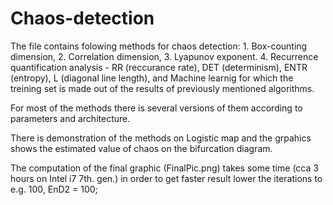 # Chaos-detection

The file contains folowing methods for chaos detection:  1. Box-counting dimension, 2. Correlation dimension, 3. Lyapunov exponent. 4. Recurrence quantification analysis - RR (reccurance rate), DET (determinism), ENTR (entropy), L (diagonal line length), and Machine learnig for which the treining set is made out of the results of previously mentioned algorithms.

For most of the methods there is several versions of them according to parameters and architecture.

There is demonstration of the methods on Logistic map and the grpahics shows the estimated value of chaos on the bifurcation diagram.


The computation of the final graphic (FinalPic.png) takes some time (cca 3 hours on Intel i7 7th. gen.) in order to get faster result lower the iterations to e.g. 100, EnD2 = 100;
